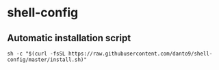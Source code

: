 # shell-config
## Automatic installation script
```sh -c "$(curl -fsSL https://raw.githubusercontent.com/danto9/shell-config/master/install.sh)"```
